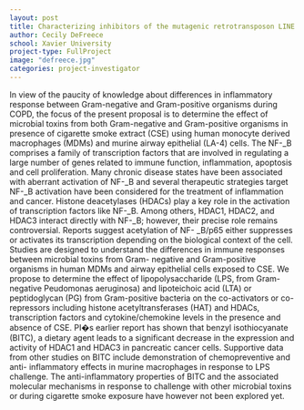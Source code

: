 ```yaml
---
layout: post
title: Characterizing inhibitors of the mutagenic retrotransposon LINE I endonuclease
author: Cecily DeFreece
school: Xavier University
project-type: FullProject
image: "defreece.jpg"
categories: project-investigator
---
```



<p>In view of the paucity of knowledge about differences in inflammatory response between Gram-negative and Gram-positive organisms during COPD, the focus of the present proposal is to determine the effect of microbial toxins from both Gram-negative and Gram-positive organisms in presence of cigarette smoke extract (CSE) using human monocyte derived macrophages (MDMs) and murine airway epithelial (LA-4) cells. The NF-_B comprises a family of transcription factors that are involved in regulating a large number of genes related to immune function, inflammation, apoptosis and cell proliferation. Many chronic disease states have been associated with aberrant activation of NF-_B and several therapeutic strategies target NF-_B activation have been considered for the treatment of inflammation and cancer. Histone deacetylases (HDACs) play a key role in the activation of transcription factors like NF-_B. Among others, HDAC1, HDAC2, and HDAC3 interact directly with NF-_B; however, their precise role remains controversial. Reports suggest acetylation of NF- _B/p65 either suppresses or activates its transcription depending on the biological context of the cell. Studies are designed to understand the differences in immune responses between microbial toxins from Gram- negative and Gram-positive organisms in human MDMs and airway epithelial cells exposed to CSE. We propose to determine the effect of lipopolysaccharide (LPS, from Gram-negative Peudomonas aeruginosa) and lipoteichoic acid (LTA) or peptidoglycan (PG) from Gram-positive bacteria on the co-activators or co-repressors including histone acetyltransferases (HAT) and HDACs, transcription factors and cytokine/chemokine levels in the presence and absence of CSE. PI�s earlier report has shown that benzyl isothiocyanate (BITC), a dietary agent leads to a significant decrease in the expression and activity of HDAC1 and HDAC3 in pancreatic cancer cells. Supportive data from other studies on BITC include demonstration of chemopreventive and anti- inflammatory effects in murine macrophages in response to LPS challenge. The anti-inflammatory properties of BITC and the associated molecular mechanisms in response to challenge with other microbial toxins or during cigarette smoke exposure have however not been explored yet.</p>
